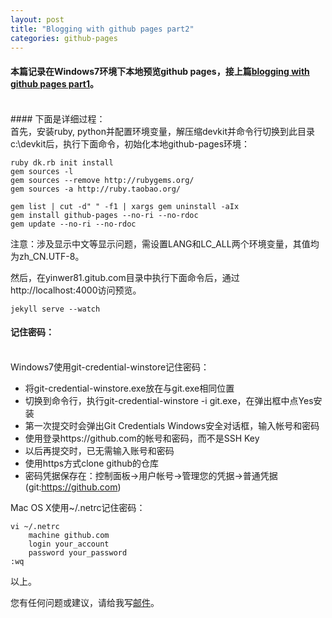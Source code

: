 ```yaml
---
layout: post
title: "Blogging with github pages part2"
categories: github-pages
---
```

#### 本篇记录在Windows7环境下本地预览github pages，接上篇[blogging with github pages part1](/2014/09/blogging-with-github-pages-part1/)。
<br />
#### 下面是详细过程：
<br />
首先，安装ruby, python并配置环境变量，解压缩devkit并命令行切换到此目录c:\devkit后，执行下面命令，初始化本地github-pages环境：

    ruby dk.rb init install
    gem sources -l
    gem sources --remove http://rubygems.org/
    gem sources -a http://ruby.taobao.org/

    gem list | cut -d" " -f1 | xargs gem uninstall -aIx
    gem install github-pages --no-ri --no-rdoc
    gem update --no-ri --no-rdoc

注意：涉及显示中文等显示问题，需设置LANG和LC_ALL两个环境变量，其值均为zh_CN.UTF-8。

然后，在yinwer81.gitub.com目录中执行下面命令后，通过http://localhost:4000访问预览。

    jekyll serve --watch

#### 记住密码：
<br />
Windows7使用git-credential-winstore记住密码：

* 将git-credential-winstore.exe放在与git.exe相同位置
* 切换到命令行，执行git-credential-winstore -i git.exe，在弹出框中点Yes安装
* 第一次提交时会弹出Git Credentials Windows安全对话框，输入帐号和密码
* 使用登录https://github.com的帐号和密码，而不是SSH Key
* 以后再提交时，已无需输入账号和密码
* 使用https方式clone github的仓库
* 密码凭据保存在：控制面板->用户帐号->管理您的凭据->普通凭据(git:https://github.com)

Mac OS X使用~/.netrc记住密码：

    vi ~/.netrc
        machine github.com
        login your_account
        password your_password
    :wq

以上。

您有任何问题或建议，请给我写[邮件](mailto:yinwer81@gmail.com)。

